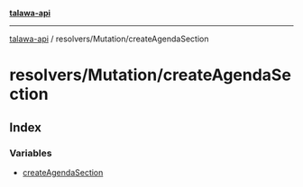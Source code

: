 [**talawa-api**](../../../README.md)

***

[talawa-api](../../../modules.md) / resolvers/Mutation/createAgendaSection

# resolvers/Mutation/createAgendaSection

## Index

### Variables

- [createAgendaSection](variables/createAgendaSection.md)
